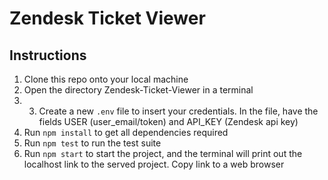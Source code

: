 # Zendesk Ticket Viewer

## Instructions

1. Clone this repo onto your local machine
2. Open the directory Zendesk-Ticket-Viewer in a terminal
3. 3. Create a new `.env` file to insert your credentials. In the file, have the fields USER (user_email/token) and API_KEY (Zendesk api key)
4. Run `npm install` to get all dependencies required
5. Run `npm test` to run the test suite
6. Run `npm start` to start the project, and the terminal will print out the localhost link to the served project. Copy link to a web browser
